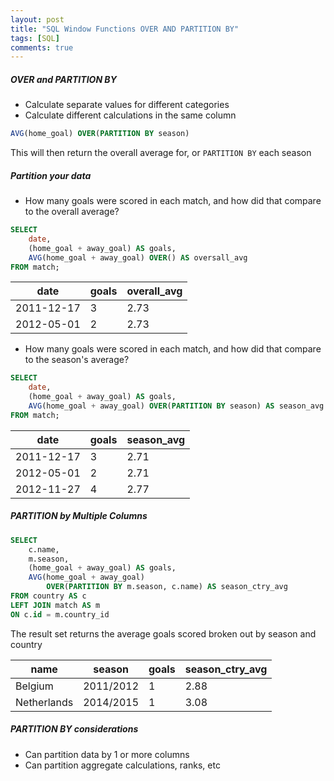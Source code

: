 ```yaml
---
layout: post
title: "SQL Window Functions OVER AND PARTITION BY"
tags: [SQL]
comments: true
---
```


##### OVER and PARTITION BY
- Calculate separate values for different categories
- Calculate different calculations in the same column

```sql
AVG(home_goal) OVER(PARTITION BY season)
```

This will then return the overall average for, or `PARTITION BY` each season


##### Partition your data
- How many goals were scored in each match, and how did that compare to the overall average?

```sql
SELECT 
    date,
    (home_goal + away_goal) AS goals,
    AVG(home_goal + away_goal) OVER() AS oversall_avg
FROM match;
```

| date       | goals | overall_avg |
|------------|-------|-------------|
| 2011-12-17 | 3     | 2.73        |
| 2012-05-01 | 2     | 2.73        |

- How many goals were scored in each match, and how did that compare to the season's average?

```sql
SELECT
    date,
    (home_goal + away_goal) AS goals,
    AVG(home_goal + away_goal) OVER(PARTITION BY season) AS season_avg
FROM match;
```

| date       | goals | season_avg |
|------------|-------|------------|
| 2011-12-17 | 3     | 2.71       |
| 2012-05-01 | 2     | 2.71       |
| 2012-11-27 | 4     | 2.77       |

##### PARTITION by Multiple Columns

```sql
SELECT
    c.name,
    m.season,
    (home_goal + away_goal) AS goals,
    AVG(home_goal + away_goal)
        OVER(PARTITION BY m.season, c.name) AS season_ctry_avg
FROM country AS c
LEFT JOIN match AS m
ON c.id = m.country_id
```
The result set returns the average goals scored broken out by season and country

| name        | season    | goals | season_ctry_avg |
|-------------|-----------|-------|-----------------|
| Belgium     | 2011/2012 | 1     | 2.88            |
| Netherlands | 2014/2015 | 1     | 3.08            |

##### PARTITION BY considerations
- Can partition data by 1 or more columns
- Can partition aggregate calculations, ranks, etc